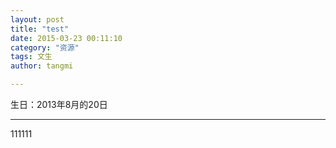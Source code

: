 ```yaml
---
layout: post
title: "test"
date: 2015-03-23 00:11:10
category: "资源"
tags: 文生
author: tangmi

---
```


生日：2013年8月的20日

---

111111